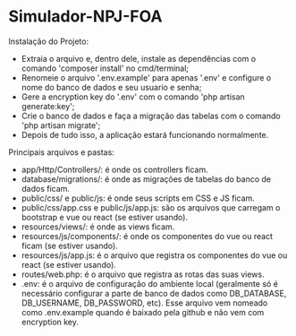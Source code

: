 # Simulador-NPJ-FOA
Instalação do Projeto:
- Extraia o arquivo e, dentro dele, instale as dependências com o comando 'composer install' no cmd/terminal;
- Renomeie o arquivo '.env.example' para apenas '.env' e configure o nome do banco de dados e seu usuario e senha;
- Gere a encryption key do '.env' com o comando 'php artisan generate:key';
- Crie o banco de dados e faça a migração das tabelas com o comando 'php artisan migrate';
- Depois de tudo isso, a aplicação estará funcionando normalmente.

Principais arquivos e pastas:
- app/Http/Controllers/: é onde os controllers ficam.
- database/migrations/: é onde as migrações de tabelas do banco de dados ficam.
- public/css/ e public/js: é onde seus scripts em CSS e JS ficam.
- public/css/app.css e public/js/app.js: são os arquivos que carregam o bootstrap e vue ou react (se estiver usando).
- resources/views/: é onde as views ficam.
- resources/js/components/: é onde os componentes do vue ou react ficam (se estiver usando).
- resources/js/app.js: é o arquivo que registra os componentes do vue ou react (se estiver usando).
- routes/web.php: é o arquivo que registra as rotas das suas views.
- .env: é o arquivo de configuração do ambiente local (geralmente só é necessário configurar a parte de banco de dados como DB_DATABASE, DB_USERNAME, DB_PASSWORD, etc). Esse arquivo vem nomeado como .env.example quando é baixado pela github e não vem com encryption key.
